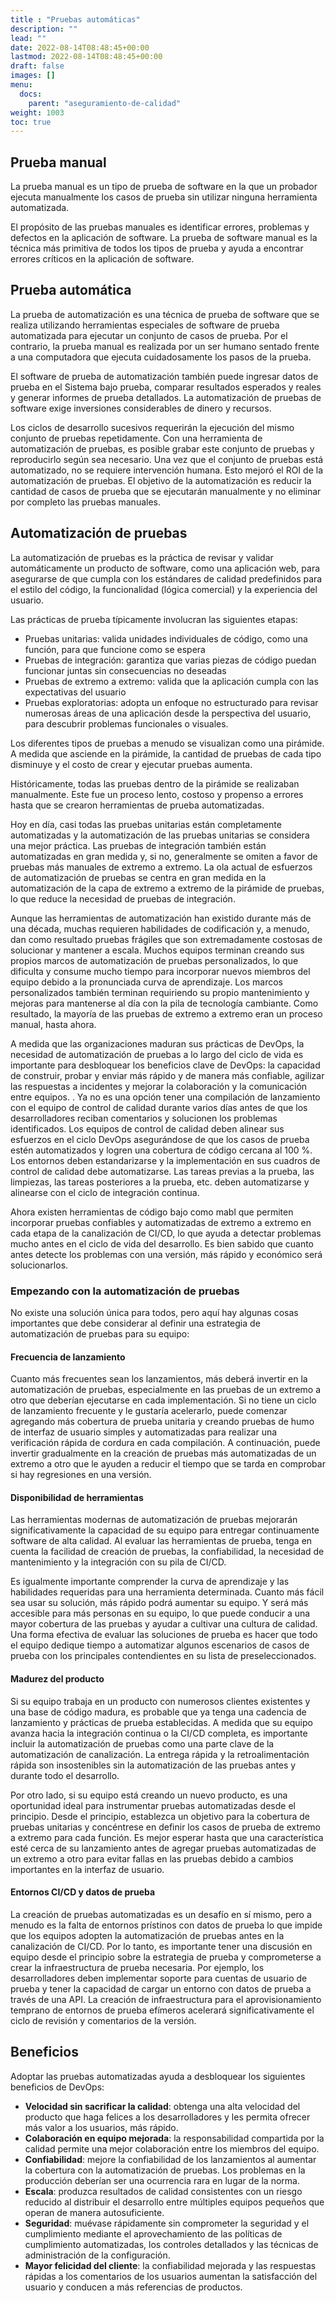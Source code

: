 ```yaml
---
title : "Pruebas automáticas"
description: ""
lead: ""
date: 2022-08-14T08:48:45+00:00
lastmod: 2022-08-14T08:48:45+00:00
draft: false
images: []
menu:
  docs:
    parent: "aseguramiento-de-calidad"
weight: 1003
toc: true
---
```


## Prueba manual

La prueba manual es un tipo de prueba de software en la que un probador ejecuta manualmente los casos de prueba sin utilizar ninguna herramienta automatizada.

El propósito de las pruebas manuales es identificar errores, problemas y defectos en la aplicación de software. La prueba de software manual es la técnica más primitiva de todos los tipos de prueba y ayuda a encontrar errores críticos en la aplicación de software.

## Prueba automática

La prueba de automatización es una técnica de prueba de software que se realiza utilizando herramientas especiales de software de prueba automatizada para ejecutar un conjunto de casos de prueba. Por el contrario, la prueba manual es realizada por un ser humano sentado frente a una computadora que ejecuta cuidadosamente los pasos de la prueba.

El software de prueba de automatización también puede ingresar datos de prueba en el Sistema bajo prueba, comparar resultados esperados y reales y generar informes de prueba detallados. La automatización de pruebas de software exige inversiones considerables de dinero y recursos.

Los ciclos de desarrollo sucesivos requerirán la ejecución del mismo conjunto de pruebas repetidamente. Con una herramienta de automatización de pruebas, es posible grabar este conjunto de pruebas y reproducirlo según sea necesario. Una vez que el conjunto de pruebas está automatizado, no se requiere intervención humana. Esto mejoró el ROI de la automatización de pruebas. El objetivo de la automatización es reducir la cantidad de casos de prueba que se ejecutarán manualmente y no eliminar por completo las pruebas manuales.

## Automatización de pruebas

La automatización de pruebas es la práctica de revisar y validar automáticamente un producto de software, como una aplicación web, para asegurarse de que cumpla con los estándares de calidad predefinidos para el estilo del código, la funcionalidad (lógica comercial) y la experiencia del usuario.

Las prácticas de prueba típicamente involucran las siguientes etapas:

- Pruebas unitarias: valida unidades individuales de código, como una función, para que funcione como se espera
- Pruebas de integración: garantiza que varias piezas de código puedan funcionar juntas sin consecuencias no deseadas
- Pruebas de extremo a extremo: valida que la aplicación cumpla con las expectativas del usuario
- Pruebas exploratorias: adopta un enfoque no estructurado para revisar numerosas áreas de una aplicación desde la perspectiva del usuario, para descubrir problemas funcionales o visuales.

Los diferentes tipos de pruebas a menudo se visualizan como una pirámide. A medida que asciende en la pirámide, la cantidad de pruebas de cada tipo disminuye y el costo de crear y ejecutar pruebas aumenta.

Históricamente, todas las pruebas dentro de la pirámide se realizaban manualmente. Este fue un proceso lento, costoso y propenso a errores hasta que se crearon herramientas de prueba automatizadas.

Hoy en día, casi todas las pruebas unitarias están completamente automatizadas y la automatización de las pruebas unitarias se considera una mejor práctica. Las pruebas de integración también están automatizadas en gran medida y, si no, generalmente se omiten a favor de pruebas más manuales de extremo a extremo. La ola actual de esfuerzos de automatización de pruebas se centra en gran medida en la automatización de la capa de extremo a extremo de la pirámide de pruebas, lo que reduce la necesidad de pruebas de integración.

Aunque las herramientas de automatización han existido durante más de una década, muchas requieren habilidades de codificación y, a menudo, dan como resultado pruebas frágiles que son extremadamente costosas de solucionar y mantener a escala. Muchos equipos terminan creando sus propios marcos de automatización de pruebas personalizados, lo que dificulta y consume mucho tiempo para incorporar nuevos miembros del equipo debido a la pronunciada curva de aprendizaje. Los marcos personalizados también terminan requiriendo su propio mantenimiento y mejoras para mantenerse al día con la pila de tecnología cambiante. Como resultado, la mayoría de las pruebas de extremo a extremo eran un proceso manual, hasta ahora.

A medida que las organizaciones maduran sus prácticas de DevOps, la necesidad de automatización de pruebas a lo largo del ciclo de vida es importante para desbloquear los beneficios clave de DevOps: la capacidad de construir, probar y enviar más rápido y de manera más confiable, agilizar las respuestas a incidentes y mejorar la colaboración y la comunicación entre equipos. . Ya no es una opción tener una compilación de lanzamiento con el equipo de control de calidad durante varios días antes de que los desarrolladores reciban comentarios y solucionen los problemas identificados. Los equipos de control de calidad deben alinear sus esfuerzos en el ciclo DevOps asegurándose de que los casos de prueba estén automatizados y logren una cobertura de código cercana al 100 %. Los entornos deben estandarizarse y la implementación en sus cuadros de control de calidad debe automatizarse. Las tareas previas a la prueba, las limpiezas, las tareas posteriores a la prueba, etc. deben automatizarse y alinearse con el ciclo de integración continua.

Ahora existen herramientas de código bajo como mabl que permiten incorporar pruebas confiables y automatizadas de extremo a extremo en cada etapa de la canalización de CI/CD, lo que ayuda a detectar problemas mucho antes en el ciclo de vida del desarrollo. Es bien sabido que cuanto antes detecte los problemas con una versión, más rápido y económico será solucionarlos.

### Empezando con la automatización de pruebas

No existe una solución única para todos, pero aquí hay algunas cosas importantes que debe considerar al definir una estrategia de automatización de pruebas para su equipo:

#### Frecuencia de lanzamiento

Cuanto más frecuentes sean los lanzamientos, más deberá invertir en la automatización de pruebas, especialmente en las pruebas de un extremo a otro que deberían ejecutarse en cada implementación. Si no tiene un ciclo de lanzamiento frecuente y le gustaría acelerarlo, puede comenzar agregando más cobertura de prueba unitaria y creando pruebas de humo de interfaz de usuario simples y automatizadas para realizar una verificación rápida de cordura en cada compilación. A continuación, puede invertir gradualmente en la creación de pruebas más automatizadas de un extremo a otro que le ayuden a reducir el tiempo que se tarda en comprobar si hay regresiones en una versión.

#### Disponibilidad de herramientas

Las herramientas modernas de automatización de pruebas mejorarán significativamente la capacidad de su equipo para entregar continuamente software de alta calidad. Al evaluar las herramientas de prueba, tenga en cuenta la facilidad de creación de pruebas, la confiabilidad, la necesidad de mantenimiento y la integración con su pila de CI/CD.

Es igualmente importante comprender la curva de aprendizaje y las habilidades requeridas para una herramienta determinada. Cuanto más fácil sea usar su solución, más rápido podrá aumentar su equipo. Y será más accesible para más personas en su equipo, lo que puede conducir a una mayor cobertura de las pruebas y ayudar a cultivar una cultura de calidad. Una forma efectiva de evaluar las soluciones de prueba es hacer que todo el equipo dedique tiempo a automatizar algunos escenarios de casos de prueba con los principales contendientes en su lista de preseleccionados.

#### Madurez del producto

Si su equipo trabaja en un producto con numerosos clientes existentes y una base de código madura, es probable que ya tenga una cadencia de lanzamiento y prácticas de prueba establecidas. A medida que su equipo avanza hacia la integración continua o la CI/CD completa, es importante incluir la automatización de pruebas como una parte clave de la automatización de canalización. La entrega rápida y la retroalimentación rápida son insostenibles sin la automatización de las pruebas antes y durante todo el desarrollo.

Por otro lado, si su equipo está creando un nuevo producto, es una oportunidad ideal para instrumentar pruebas automatizadas desde el principio. Desde el principio, establezca un objetivo para la cobertura de pruebas unitarias y concéntrese en definir los casos de prueba de extremo a extremo para cada función. Es mejor esperar hasta que una característica esté cerca de su lanzamiento antes de agregar pruebas automatizadas de un extremo a otro para evitar fallas en las pruebas debido a cambios importantes en la interfaz de usuario.

#### Entornos CI/CD y datos de prueba

La creación de pruebas automatizadas es un desafío en sí mismo, pero a menudo es la falta de entornos prístinos con datos de prueba lo que impide que los equipos adopten la automatización de pruebas antes en la canalización de CI/CD. Por lo tanto, es importante tener una discusión en equipo desde el principio sobre la estrategia de prueba y comprometerse a crear la infraestructura de prueba necesaria. Por ejemplo, los desarrolladores deben implementar soporte para cuentas de usuario de prueba y tener la capacidad de cargar un entorno con datos de prueba a través de una API. La creación de infraestructura para el aprovisionamiento temprano de entornos de prueba efímeros acelerará significativamente el ciclo de revisión y comentarios de la versión.

## Beneficios

Adoptar las pruebas automatizadas ayuda a desbloquear los siguientes beneficios de DevOps:

- **Velocidad sin sacrificar la calidad**: obtenga una alta velocidad del producto que haga felices a los desarrolladores y les permita ofrecer más valor a los usuarios, más rápido.
- **Colaboración en equipo mejorada**: la responsabilidad compartida por la calidad permite una mejor colaboración entre los miembros del equipo.
- **Confiabilidad**: mejore la confiabilidad de los lanzamientos al aumentar la cobertura con la automatización de pruebas. Los problemas en la producción deberían ser una ocurrencia rara en lugar de la norma.
- **Escala**: produzca resultados de calidad consistentes con un riesgo reducido al distribuir el desarrollo entre múltiples equipos pequeños que operan de manera autosuficiente.
- **Seguridad**: muévase rápidamente sin comprometer la seguridad y el cumplimiento mediante el aprovechamiento de las políticas de cumplimiento automatizadas, los controles detallados y las técnicas de administración de la configuración.
- **Mayor felicidad del cliente**: la confiabilidad mejorada y las respuestas rápidas a los comentarios de los usuarios aumentan la satisfacción del usuario y conducen a más referencias de productos.
